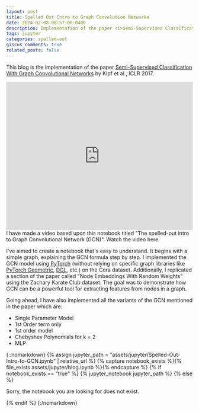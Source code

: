 ```yaml
---
layout: post
title: Spelled Out Intro to Graph Convolution Networks
date: 2024-02-08 08:57:00-0400
description: Implementation of the paper <i>Semi-Supervised Classification With Graph Convolutional Networks</i> by Kipf et al., ICLR 2017.
tags: jupyter
categories: spelled-out
giscus_comments: true
related_posts: false
---
```


This blog is the implementation of the paper [Semi-Supervised Classification With Graph Convolutional Networks](https://arxiv.org/abs/1609.02907) by Kipf et al., ICLR 2017. 

<iframe width="100%" height="400px" src="http://www.youtube.com/embed/1SBhgQ5HMOw" frameborder="0" allowfullscreen></iframe>
<div class="caption">
    I have made a video based upon this notebook titled "The spelled-out intro to Graph Convolutional Network (GCN)". Watch the video here.
</div>

I've aimed to create a notebook that's easy to understand. It begins with a simple graph, explaining the GCN formula step by step. I implemented the GCN model using [PyTorch](https://pytorch.org) (without relying on specific graph libraries like [PyTorch Geometric](https://pytorch-geometric.readthedocs.io/en/latest/), [DGL](https://www.dgl.ai), etc.) on the Cora dataset. Additionally, I replicated a section of the paper called "Node Embeddings With Random Weights" using the Zachary Karate Club dataset. The goal was to demonstrate how GCN can be a powerful tool for extracting features from nodes in a graph.

Going ahead, I have also implemented all the variants of the GCN mentioned in the paper which are:
- Single Parameter Model
- 1st Order term only
- 1st order model
- Chebyshev Polynomials for k = 2
- MLP

{::nomarkdown}
{% assign jupyter_path = "assets/jupyter/Spelled-Out-Intro-to-GCN.ipynb" | relative_url %}
{% capture notebook_exists %}{% file_exists assets/jupyter/blog.ipynb %}{% endcapture %}
{% if notebook_exists == "true" %}
{% jupyter_notebook jupyter_path %}
{% else %}

<p>Sorry, the notebook you are looking for does not exist.</p>
{% endif %}
{:/nomarkdown}
